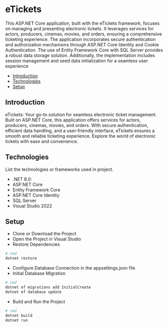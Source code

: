 # eTickets  

This ASP.NET Core application, built with the eTickets framework, focuses on managing and presenting electronic tickets. It leverages services for actors, producers, cinemas, movies, and orders, ensuring a comprehensive ticketing experience. The application incorporates secure authentication and authorization mechanisms through ASP.NET Core Identity and Cookie Authentication. The use of Entity Framework Core with SQL Server provides a robust data storage solution. Additionally, the implementation includes session management and seed data initialization for a seamless user experience

- [Introduction](#introduction)
- [Technologies](#technologies)
- [Setup](#setup)

## Introduction

eTickets: Your go-to solution for seamless electronic ticket management. Built on ASP.NET Core, this application offers services for actors, producers, cinemas, movies, and orders. With secure authentication, efficient data handling, and a user-friendly interface, eTickets ensures a smooth and reliable ticketing experience. Explore the world of electronic tickets with ease and convenience.

## Technologies

List the technologies or frameworks used in project.

- .NET 8.0:
- ASP.NET Core
- Entity Framework Core
- ASP.NET Core Identity
- SQL Server
- Visual Studio 2022

## Setup

- Clone or Download the Project
- Open the Project in Visual Studio
- Restore Dependencies
```bash
# cmd
dotnet restore
```

- Configure Database Connection in the appsettings.json file
- Initial Database Migration
```bash
# cmd
dotnet ef migrations add InitialCreate
dotnet ef database update
```

- Build and Run the Project
```bash
# cmd
dotnet build
dotnet run
